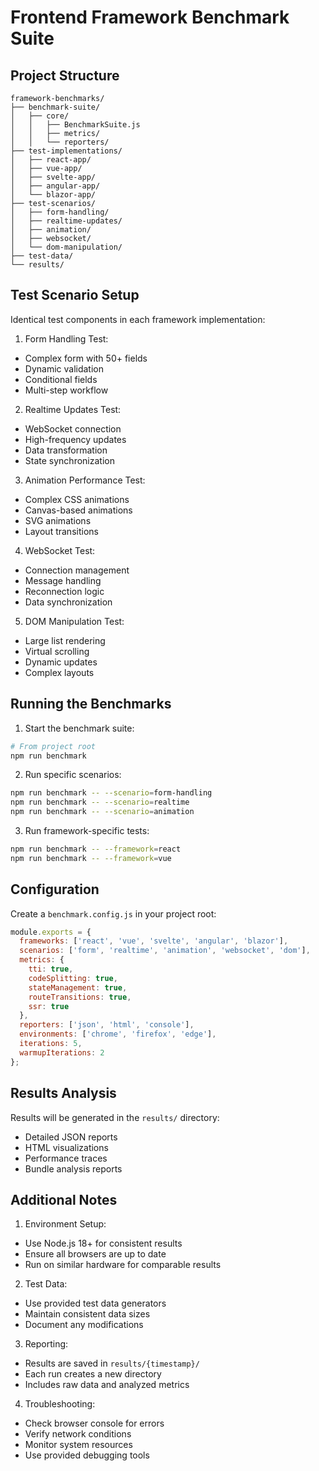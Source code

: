 # Frontend Framework Benchmark Suite

## Project Structure

```
framework-benchmarks/
├── benchmark-suite/
│   ├── core/
│   │   ├── BenchmarkSuite.js
│   │   ├── metrics/
│   │   └── reporters/
├── test-implementations/
│   ├── react-app/
│   ├── vue-app/
│   ├── svelte-app/
│   ├── angular-app/
│   └── blazor-app/
├── test-scenarios/
│   ├── form-handling/
│   ├── realtime-updates/
│   ├── animation/
│   ├── websocket/
│   └── dom-manipulation/
├── test-data/
└── results/
```

## Test Scenario Setup

Identical test components in each framework implementation:

1. Form Handling Test:
- Complex form with 50+ fields
- Dynamic validation
- Conditional fields
- Multi-step workflow

2. Realtime Updates Test:
- WebSocket connection
- High-frequency updates
- Data transformation
- State synchronization

3. Animation Performance Test:
- Complex CSS animations
- Canvas-based animations
- SVG animations
- Layout transitions

4. WebSocket Test:
- Connection management
- Message handling
- Reconnection logic
- Data synchronization

5. DOM Manipulation Test:
- Large list rendering
- Virtual scrolling
- Dynamic updates
- Complex layouts

## Running the Benchmarks

1. Start the benchmark suite:
```bash
# From project root
npm run benchmark
```

2. Run specific scenarios:
```bash
npm run benchmark -- --scenario=form-handling
npm run benchmark -- --scenario=realtime
npm run benchmark -- --scenario=animation
```

3. Run framework-specific tests:
```bash
npm run benchmark -- --framework=react
npm run benchmark -- --framework=vue
```

## Configuration

Create a `benchmark.config.js` in your project root:

```javascript
module.exports = {
  frameworks: ['react', 'vue', 'svelte', 'angular', 'blazor'],
  scenarios: ['form', 'realtime', 'animation', 'websocket', 'dom'],
  metrics: {
    tti: true,
    codeSplitting: true,
    stateManagement: true,
    routeTransitions: true,
    ssr: true
  },
  reporters: ['json', 'html', 'console'],
  environments: ['chrome', 'firefox', 'edge'],
  iterations: 5,
  warmupIterations: 2
};
```

## Results Analysis

Results will be generated in the `results/` directory:
- Detailed JSON reports
- HTML visualizations
- Performance traces
- Bundle analysis reports

## Additional Notes

1. Environment Setup:
- Use Node.js 18+ for consistent results
- Ensure all browsers are up to date
- Run on similar hardware for comparable results

2. Test Data:
- Use provided test data generators
- Maintain consistent data sizes
- Document any modifications

3. Reporting:
- Results are saved in `results/{timestamp}/`
- Each run creates a new directory
- Includes raw data and analyzed metrics

4. Troubleshooting:
- Check browser console for errors
- Verify network conditions
- Monitor system resources
- Use provided debugging tools